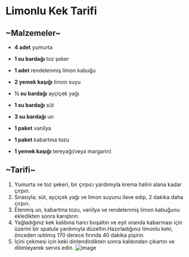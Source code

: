 # Limonlu Kek Tarifi
<h2>~Malzemeler~</h2>

- **4 adet** yumurta

- **1 su bardağı** toz şeker

- **1 adet** rendelenmiş limon kabuğu

- **2 yemek kaşığı** limon suyu

- **½ su bardağı** ayçiçek yağı

- **1 su bardağı** süt

- **3 su bardağı** un

- **1 paket** vanilya

- **1 paket** kabartma tozu

- **1 yemek kaşığı** tereyağı(veya margarin)
<h2>~Tarifi~</h2>

1. Yumurta ve toz şekeri, bir çırpıcı yardımıyla krema halini alana kadar çırpın.
2. Sırasıyla; süt, ayçiçek yağı ve limon suyunu ilave edip, 2 dakika daha çırpın.
3. Elenmiş un, kabartma tozu, vanilya ve rendelenmiş limon kabuğunu ekledikten sonra karıştırın.
4. Yağladığınız kek kalıbına harcı boşaltın ve eşit oranda kabarması için üzerini bir spatula yardımıyla düzeltin.Hazırladığınız limonlu  keki, önceden ısıtılmış 170 derece fırında 40 dakika pişirin.
5. İçini çekmesi için keki dinlendirdikten sonra kalıbından çıkartın ve dilimleyerek servis edin.
![image](https://cdn.yemek.com/mncrop/940/625/uploads/2014/06/limonlu-kek-yeni.jpg)





